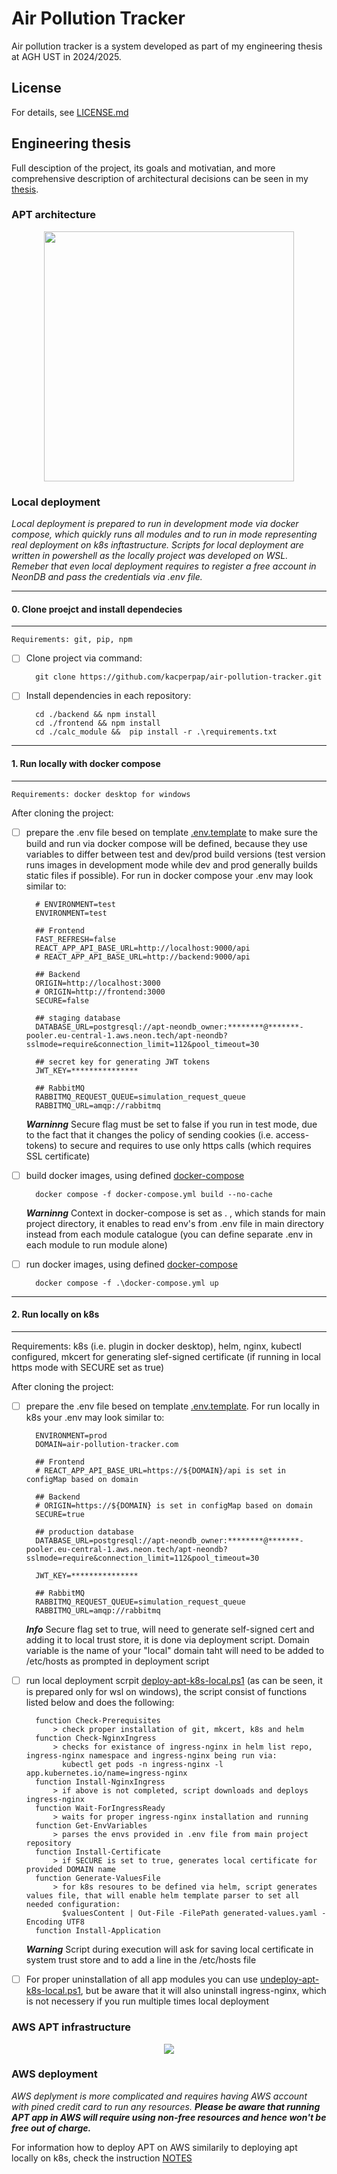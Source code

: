 # Air Pollution Tracker
Air pollution tracker is a system developed as part of my engineering thesis at AGH UST in 2024/2025. 

## License
For details, see [LICENSE.md](https://github.com/kacperpap/air-pollution-tracker/blob/main/LICENSE.md)

## Engineering thesis
Full desciption of the project, its goals and motivatian, and more comprehensive description of architectural decisions can be seen in my [thesis](https://github.com/kacperpap/air-pollution-tracker/blob/main/Zastosowanie_podejścia_Cloud_Native_i_metodyk_DevOps_w_implementacji_aplikacji_do_symulacji_rozprzestrzeniania_się_zanieczyszczenia_powietrza.pdf).

### APT architecture
<p align="center">
  <img src="https://github.com/user-attachments/assets/76a62ab8-19a2-426d-aabe-3ba70af151be" width="400" />
</p>


### Local deployment

*Local deployment is prepared to run in development mode via docker compose, which quickly runs all modules and to run in mode representing real deployment on k8s inftastructure. Scripts for local deployment are written in powershell as the locally project was developed on WSL. Remeber that even local deployment requires to register a free account in NeonDB and pass the credentials via .env file.*

---
#### 0. Clone proejct and install dependecies
---
    Requirements: git, pip, npm
- [ ] Clone project via command:

        git clone https://github.com/kacperpap/air-pollution-tracker.git

- [ ] Install dependencies in each repository:

        cd ./backend && npm install
        cd ./frontend && npm install
        cd ./calc_module &&  pip install -r .\requirements.txt
---
#### 1. Run locally with docker compose
---
    Requirements: docker desktop for windows
After cloning the project:
- [ ] prepare the .env file besed on template [.env.template](https://github.com/kacperpap/air-pollution-tracker/blob/main/.env.template) to make sure the build and run via docker compose will be defined, because they use variables to differ between test and dev/prod build versions (test version runs images in development mode while dev and prod generally builds static files if possible). For run in docker compose your .env may look similar to:    

        # ENVIRONMENT=test
        ENVIRONMENT=test

        ## Frontend
        FAST_REFRESH=false
        REACT_APP_API_BASE_URL=http://localhost:9000/api
        # REACT_APP_API_BASE_URL=http://backend:9000/api

        ## Backend
        ORIGIN=http://localhost:3000
        # ORIGIN=http://frontend:3000
        SECURE=false

        ## staging database
        DATABASE_URL=postgresql://apt-neondb_owner:********@*******-pooler.eu-central-1.aws.neon.tech/apt-neondb?sslmode=require&connection_limit=112&pool_timeout=30

        ## secret key for generating JWT tokens
        JWT_KEY=***************

        ## RabbitMQ
        RABBITMQ_REQUEST_QUEUE=simulation_request_queue
        RABBITMQ_URL=amqp://rabbitmq

    ***Warninng*** Secure flag must be set to false if you run in test mode, due to the fact that it changes the policy of sending cookies (i.e. access-tokens) to secure and requires to use only https calls (which requires SSL certificate)

- [ ] build docker images, using defined [docker-compose](https://github.com/kacperpap/air-pollution-tracker/blob/main/docker-compose.yml) 

        docker compose -f docker-compose.yml build --no-cache

     ***Warninng*** Context in docker-compose is set as . , which stands for main project directory, it enables to read env's from .env file in main directory instead from each module catalogue (you can define separate .env in each module to run module alone)

- [ ] run docker images, using defined [docker-compose](https://github.com/kacperpap/air-pollution-tracker/blob/main/docker-compose.yml) 

        docker compose -f .\docker-compose.yml up

---
#### 2. Run locally on k8s
---   
   Requirements: k8s (i.e. plugin in docker desktop), helm, nginx, kubectl configured, mkcert for generating slef-signed certificate (if running in local https mode with SECURE set as true)

After cloning the project:
- [ ] prepare the .env file besed on template [.env.template](https://github.com/kacperpap/air-pollution-tracker/blob/main/.env.template). For run locally in k8s your .env may look similar to:    

        ENVIRONMENT=prod
        DOMAIN=air-pollution-tracker.com

        ## Frontend
        # REACT_APP_API_BASE_URL=https://${DOMAIN}/api is set in configMap based on domain

        ## Backend
        # ORIGIN=https://${DOMAIN} is set in configMap based on domain
        SECURE=true

        ## production database
        DATABASE_URL=postgresql://apt-neondb_owner:********@*******-pooler.eu-central-1.aws.neon.tech/apt-neondb?sslmode=require&connection_limit=112&pool_timeout=30

        JWT_KEY=***************

        ## RabbitMQ
        RABBITMQ_REQUEST_QUEUE=simulation_request_queue
        RABBITMQ_URL=amqp://rabbitmq

    ***Info*** Secure flag set to true, will need to generate self-signed cert and adding it to local trust store, it is done via deployment script. Domain variable is the name of your "local" domain taht will need to be added to /etc/hosts as prompted in deployment script

- [ ] run local deployment scrpit [deploy-apt-k8s-local.ps1](https://github.com/kacperpap/air-pollution-tracker/blob/main/deploy-apt-k8s-local.ps1) (as can be seen, it is prepared only for wsl on windows), the script consist of functions listed below and does the following:
        
        function Check-Prerequisites
            > check proper installation of git, mkcert, k8s and helm
        function Check-NginxIngress
            > checks for existance of ingress-nginx in helm list repo, ingress-nginx namespace and ingress-nginx being run via:
              kubectl get pods -n ingress-nginx -l app.kubernetes.io/name=ingress-nginx
        function Install-NginxIngress
            > if above is not completed, script downloads and deploys ingress-nginx
        function Wait-ForIngressReady
            > waits for proper ingress-nginx installation and running
        function Get-EnvVariables
            > parses the envs provided in .env file from main project repository
        function Install-Certificate
            > if SECURE is set to true, generates local certificate for provided DOMAIN name
        function Generate-ValuesFile
            > for k8s resoures to be defined via helm, script generates values file, that will enable helm template parser to set all needed configuration:
              $valuesContent | Out-File -FilePath generated-values.yaml -Encoding UTF8
        function Install-Application

    ***Warning*** Script during execution will ask for saving local certificate in system trust store and to add a line in the /etc/hosts file

 - [ ] For proper uninstallation of all app modules you can use [undeploy-apt-k8s-local.ps1](https://github.com/kacperpap/air-pollution-tracker/blob/main/undeploy-apt-k8s-local.ps1), but be aware that it will also uninstall ingress-nginx, which is not necessery if you run multiple times local deployment

### AWS APT infrastructure
<p align="center">
  <img src="https://github.com/user-attachments/assets/cea15c1e-231c-4a3a-9d1b-b676b875d0e4" />
</p>


### AWS deployment

*AWS deplyment is more complicated and requires having AWS account with pined credit card to run any resources.* ***Please be aware that running APT app in AWS will require using non-free resources and hence won't be free out of charge.***

For information how to deploy APT on AWS similarily to deploying apt locally on k8s, check the instruction [NOTES](https://github.com/kacperpap/air-pollution-tracker/blob/main/terraform/NOTES.md)
